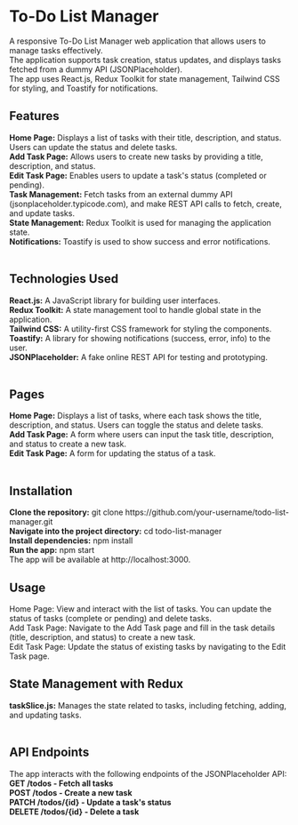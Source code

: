 <h1>To-Do List Manager</h1>
<p></p>A responsive To-Do List Manager web application that allows users to manage tasks effectively.<br>
The application supports task creation, status updates, and displays tasks fetched from a dummy API (JSONPlaceholder). <br>
The app uses React.js, Redux Toolkit for state management, Tailwind CSS for styling, and Toastify for notifications.<p>

<h2>Features</h2>
<b>Home Page:</b> Displays a list of tasks with their title, description, and status. Users can update the status and delete tasks.<br>
<b>Add Task Page:</b> Allows users to create new tasks by providing a title, description, and status.<br>
<b>Edit Task Page:</b> Enables users to update a task's status (completed or pending).<br>
<b>Task Management:</b> Fetch tasks from an external dummy API (jsonplaceholder.typicode.com), and make REST API calls to fetch, create, and update tasks.<br>
<b>State Management:</b> Redux Toolkit is used for managing the application state.<br>
<b>Notifications:</b> Toastify is used to show success and error notifications.<br><br>

<h2>Technologies Used</h2>
<b>React.js:</b> A JavaScript library for building user interfaces.<br>
<b>Redux Toolkit:</b> A state management tool to handle global state in the application.<br>
<b>Tailwind CSS:</b> A utility-first CSS framework for styling the components.<br>
<b>Toastify:</b> A library for showing notifications (success, error, info) to the user.<br>
<b>JSONPlaceholder:</b> A fake online REST API for testing and prototyping.<br><br>

<h2>Pages</h2>
<b>Home Page:</b> Displays a list of tasks, where each task shows the title, description, and status. Users can toggle the status and delete tasks.<br>
<b>Add Task Page:</b> A form where users can input the task title, description, and status to create a new task.<br>
<b>Edit Task Page:</b> A form for updating the status of a task.<br><br>

<h2>Installation</h2>
<b>Clone the repository:</b>  git clone https://github.com/your-username/todo-list-manager.git<br>
<b>Navigate into the project directory:</b> cd todo-list-manager<br>
<b>Install dependencies:</b> npm install <br>
<b>Run the app:</b> npm start <br>
The app will be available at http://localhost:3000.

<h2>Usage</h2>
Home Page: View and interact with the list of tasks. You can update the status of tasks (complete or pending) and delete tasks.<br>
Add Task Page: Navigate to the Add Task page and fill in the task details (title, description, and status) to create a new task.<br>
Edit Task Page: Update the status of existing tasks by navigating to the Edit Task page.<br>

<h2>State Management with Redux</h2>
<b>taskSlice.js:</b> Manages the state related to tasks, including fetching, adding, and updating tasks.<br><br>

<h2>API Endpoints</h2>
The app interacts with the following endpoints of the JSONPlaceholder API: <br>
<b>GET /todos - Fetch all tasks</b><br>
<b>POST /todos - Create a new task</b><br>
<b>PATCH /todos/{id} - Update a task's status</b><br>
<b>DELETE /todos/{id} - Delete a task</b><br><br>

